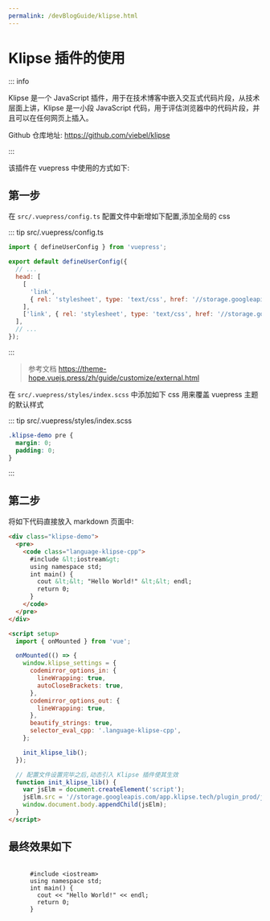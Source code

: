 ```yaml
---
permalink: /devBlogGuide/klipse.html
---
```


# Klipse 插件的使用

::: info

Klipse 是一个 JavaScript 插件，用于在技术博客中嵌入交互式代码片段，从技术层面上讲，Klipse 是一小段 JavaScript 代码，用于评估浏览器中的代码片段，并且可以在任何网页上插入。

Github 仓库地址: https://github.com/viebel/klipse

:::

该插件在 vuepress 中使用的方式如下:

## 第一步

在 `src/.vuepress/config.ts` 配置文件中新增如下配置,添加全局的 css

::: tip src/.vuepress/config.ts

```js
import { defineUserConfig } from 'vuepress';

export default defineUserConfig({
  // ...
  head: [
    [
      'link',
      { rel: 'stylesheet', type: 'text/css', href: '//storage.googleapis.com/app.klipse.tech/css/codemirror.css' },
    ],
    ['link', { rel: 'stylesheet', type: 'text/css', href: '//storage.googleapis.com/app.klipse.tech/css/prolog.css' }],
  ],
  // ...
});
```

:::

> 参考文档 https://theme-hope.vuejs.press/zh/guide/customize/external.html

在 `src/.vuepress/styles/index.scss` 中添加如下 css 用来覆盖 vuepress 主题的默认样式

::: tip src/.vuepress/styles/index.scss

```css
.klipse-demo pre {
  margin: 0;
  padding: 0;
}
```

:::

## 第二步

将如下代码直接放入 markdown 页面中:

```html
<div class="klipse-demo">
  <pre>
    <code class="language-klipse-cpp">
      #include &lt;iostream&gt;
      using namespace std;
      int main() {
        cout &lt;&lt; "Hello World!" &lt;&lt; endl;
        return 0;
      }  
    </code>
  </pre>
</div>

<script setup>
  import { onMounted } from 'vue';

  onMounted(() => {
    window.klipse_settings = {
      codemirror_options_in: {
        lineWrapping: true,
        autoCloseBrackets: true,
      },
      codemirror_options_out: {
        lineWrapping: true,
      },
      beautify_strings: true,
      selector_eval_cpp: '.language-klipse-cpp',
    };

    init_klipse_lib();
  });

  // 配置文件设置完毕之后,动态引入 Klipse 插件使其生效
  function init_klipse_lib() {
    var jsElm = document.createElement('script');
    jsElm.src = '//storage.googleapis.com/app.klipse.tech/plugin_prod/js/klipse_plugin.min.js?the_version=7.11.2';
    window.document.body.appendChild(jsElm);
  }
</script>
```

## 最终效果如下

<div class="klipse-demo">
  <pre>
    <code class="language-klipse-cpp">
      #include &lt;iostream&gt;
      using namespace std;
      int main() {
        cout &lt;&lt; "Hello World!" &lt;&lt; endl;
        return 0;
      }  
    </code>
  </pre>
</div>

<script setup>
  import { onMounted } from 'vue';

  onMounted(() => {
    window.klipse_settings = {
      codemirror_options_in: {
        lineWrapping: true,
        autoCloseBrackets: true,
      },
      codemirror_options_out: {
        lineWrapping: true,
      },
      beautify_strings: true,
      selector_eval_cpp: '.language-klipse-cpp',
    };

    init_klipse_lib();
  });

  // 配置文件设置完毕之后,动态引入 Klipse 插件使其生效
  function init_klipse_lib() {
    var jsElm = document.createElement('script');
    jsElm.src = '//storage.googleapis.com/app.klipse.tech/plugin_prod/js/klipse_plugin.min.js?the_version=7.11.2';
    window.document.body.appendChild(jsElm);
  }
</script>
